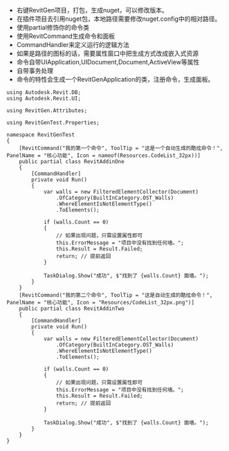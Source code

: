 ﻿- 右键RevitGen项目，打包，生成nuget，可以修改版本。
- 在插件项目去引用nuget包，本地路径需要修改nuget.config中的相对路径。
- 使用partial修饰你的命令类
- 使用RevitCommand生成命令和面板
- CommandHandler来定义运行的逻辑方法
- 如果是路径的图标的话，需要属性窗口中把生成方式改成嵌入式资源
- 命令自带UIApplication,UIDocument,Document,ActiveView等属性
- 自带事务处理
- 命令的特性会生成一个RevitGenApplication的类，注册命令，生成面板。
```
using Autodesk.Revit.DB;
using Autodesk.Revit.UI;

using RevitGen.Attributes;

using RevitGenTest.Properties;

namespace RevitGenTest
{
    [RevitCommand("我的第一个命令", ToolTip = "这是一个自动生成的酷炫命令！", PanelName = "核心功能", Icon = nameof(Resources.CodeList_32px))]
    public partial class RevitAddinOne
    {
        [CommandHandler]
        private void Run()
        {
            var walls = new FilteredElementCollector(Document)
                .OfCategory(BuiltInCategory.OST_Walls)
                .WhereElementIsNotElementType()
                .ToElements();

            if (walls.Count == 0)
            {
                // 如果出现问题，只需设置属性即可
                this.ErrorMessage = "项目中没有找到任何墙。";
                this.Result = Result.Failed;
                return; // 提前返回
            }

            TaskDialog.Show("成功", $"找到了 {walls.Count} 面墙。");
        }
    }
    [RevitCommand("我的第二个命令", ToolTip = "这是自动生成的酷炫命令！", PanelName = "核心功能", Icon = "Resources/CodeList_32px.png")]
    public partial class RevitAddinTwo
    {
        [CommandHandler]
        private void Run()
        {
            var walls = new FilteredElementCollector(Document)
                .OfCategory(BuiltInCategory.OST_Walls)
                .WhereElementIsNotElementType()
                .ToElements();

            if (walls.Count == 0)
            {
                // 如果出现问题，只需设置属性即可
                this.ErrorMessage = "项目中没有找到任何墙。";
                this.Result = Result.Failed;
                return; // 提前返回
            }

            TaskDialog.Show("成功", $"找到了 {walls.Count} 面墙。");
        }
    }
}
```

